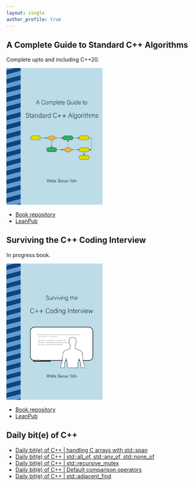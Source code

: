 ```yaml
---
layout: single
author_profile: true
---
```


## A Complete Guide to Standard C++ Algorithms

Complete upto and including C++20.

[<img src="assets/images/book_algorithms_cover.png" width="50%">](https://leanpub.com/cpp-algorithms-guide)

- [Book repository](https://github.com/HappyCerberus/book-cpp-algorithms)
- [LeanPub](https://leanpub.com/cpp-algorithms-guide)

## Surviving the C++ Coding Interview

In progress book.

[<img src="assets/images/book_coding_interview_cover.png" width="50%">](https://leanpub.com/cpp-coding-interview)

- [Book repository](https://leanpub.com/cpp-coding-interview)
- [LeanPub](https://leanpub.com/cpp-coding-interview)

## Daily bit(e) of C++

<ul>
<!-- SUBSTACK:START --><li><a href="https://medium.com/@simontoth/daily-bit-e-of-c-handling-c-arrays-with-std-span-22b5a8257e1a?source=rss-1e1de1006a93------2">Daily bit&lpar;e&rpar; of C++ | handling C arrays with std::span</a></li><li><a href="https://medium.com/@simontoth/daily-bit-e-of-c-std-all-of-std-any-of-std-none-of-38108d6e635b?source=rss-1e1de1006a93------2">Daily bit&lpar;e&rpar; of C++ | std::all_of, std::any_of, std::none_of</a></li><li><a href="https://medium.com/@simontoth/daily-bit-e-of-c-std-recursive-mutex-9ec220f79661?source=rss-1e1de1006a93------2">Daily bit&lpar;e&rpar; of C++ | std::recursive_mutex</a></li><li><a href="https://medium.com/@simontoth/daily-bit-e-of-c-default-comparison-operators-01235abc39a9?source=rss-1e1de1006a93------2">Daily bit&lpar;e&rpar; of C++ | Default comparison operators</a></li><li><a href="https://medium.com/@simontoth/daily-bit-e-of-c-std-adjacent-find-a000141f2b7d?source=rss-1e1de1006a93------2">Daily bit&lpar;e&rpar; of C++ | std::adjacent_find</a></li><!-- SUBSTACK:END -->
</ul>
